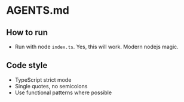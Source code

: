 # AGENTS.md

## How to run
- Run with node `index.ts`. Yes, this will work. Modern nodejs magic.

## Code style
- TypeScript strict mode
- Single quotes, no semicolons
- Use functional patterns where possible
